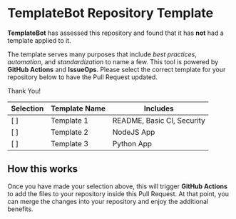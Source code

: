 # TemplateBot Repository Template

**TemplateBot** has assessed this repository and found that it has **not** had a template applied to it.

The template serves many purposes that include *best practices*, *automation*, and *standardization* to name a few.
This tool is powered by **GitHub Actions** and **IssueOps**. Please select the correct template for your repository below to have the Pull Request updated.

Thank You!

| Selection | Template Name | Includes                   |
| --------- | ------------- | -------------------------- |
| [ ]       | Template 1    | README, Basic CI, Security |
| [ ]       | Template 2    | NodeJS App                 |
| [ ]       | Template 3    | Python App                 |

## How this works

Once you have made your selection above, this will trigger **GitHub Actions** to add the files to your repository inside this Pull Request.
At that point, you can merge the changes into your repository and enjoy the additional benefits.
